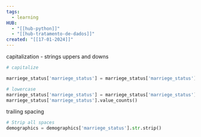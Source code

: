 ```yaml
---
tags:
  - learning
HUB:
  - "[[hub-python]]"
  - "[[hub-tratamento-de-dados]]"
created: "[[17-01-2024]]"
---
```



capitalization - strings uppers and downs

```python
# capitalize

marriege_status['marriege_status'] = marriege_status['marriege_status'].str.upper()

# lowercase
marriege_status['marriege_status'] = marriege_status['marriege_status'].str.lower()
marriege_status['marriege_status'].value_counts()

```

trailing spacing

```python
# Strip all spaces
demographics = demographics['marriege_status'].str.strip()
```
